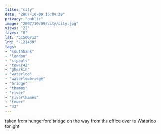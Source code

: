 ```yaml
---
title: "city"
date: "2007-10-09 15:04:39"
privacy: "public"
image: "2007/10/09/city/city.jpg"
views: "22"
faves: "0"
lat: "51506712"
lng: "-121439"
tags:
- "southbank"
- "london"
- "stpauls"
- "tower42"
- "gherkin"
- "waterloo"
- "waterloobridge"
- "bridge"
- "thames"
- "river"
- "riverthames"
- "tower"
- "42"
---
```

taken from hungerford bridge on the way from the office over to Waterloo tonight
